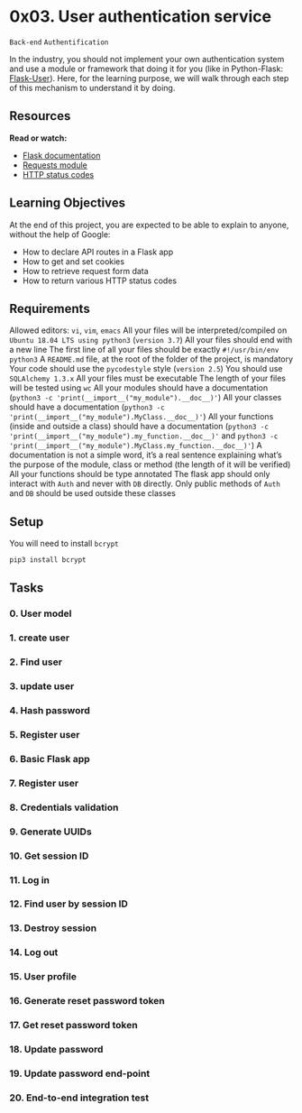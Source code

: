 # 0x03. User authentication service
`Back-end` `Authentification`

In the industry, you should not implement your own authentication system and use a module or framework that doing it for you (like in Python-Flask: [Flask-User](https://flask-user.readthedocs.io/en/latest/)). Here, for the learning purpose, we will walk through each step of this mechanism to understand it by doing.

## Resources
__Read or watch:__

- [Flask documentation](https://flask.palletsprojects.com/en/1.1.x/quickstart/)
- [Requests module](https://requests.kennethreitz.org/en/latest/user/quickstart/)
- [HTTP status codes](https://www.w3.org/Protocols/rfc2616/rfc2616-sec10.html)

## Learning Objectives
At the end of this project, you are expected to be able to explain to anyone, without the help of Google:

- How to declare API routes in a Flask app
- How to get and set cookies
- How to retrieve request form data
- How to return various HTTP status codes

## Requirements
Allowed editors: `vi`, `vim`, `emacs`
All your files will be interpreted/compiled on `Ubuntu 18.04 LTS using python3` (`version 3.7`)
All your files should end with a new line
The first line of all your files should be exactly `#!/usr/bin/env python3`
A `README.md` file, at the root of the folder of the project, is mandatory
Your code should use the `pycodestyle` style (`version 2.5`)
You should use `SQLAlchemy 1.3.x`
All your files must be executable
The length of your files will be tested using `wc`
All your modules should have a documentation (`python3 -c 'print(__import__("my_module").__doc__)'`)
All your classes should have a documentation (`python3 -c 'print(__import__("my_module").MyClass.__doc__)'`)
All your functions (inside and outside a class) should have a documentation (`python3 -c 'print(__import__("my_module").my_function.__doc__)'` and `python3 -c 'print(__import__("my_module").MyClass.my_function.__doc__)'`)
A documentation is not a simple word, it’s a real sentence explaining what’s the purpose of the module, class or method (the length of it will be verified)
All your functions should be type annotated
The flask app should only interact with `Auth` and never with `DB` directly.
Only public methods of `Auth` and `DB` should be used outside these classes

## Setup
You will need to install `bcrypt`
```Bash
pip3 install bcrypt
```

## Tasks

### 0. User model
### 1. create user
### 2. Find user
### 3. update user
### 4. Hash password
### 5. Register user
### 6. Basic Flask app
### 7. Register user
### 8. Credentials validation
### 9. Generate UUIDs
### 10. Get session ID
### 11. Log in
### 12. Find user by session ID
### 13. Destroy session
### 14. Log out
### 15. User profile
### 16. Generate reset password token
### 17. Get reset password token
### 18. Update password
### 19. Update password end-point
### 20. End-to-end integration test
